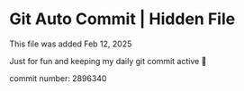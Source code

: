 # Git Auto Commit | Hidden File

This file was added Feb 12, 2025

Just for fun and keeping my daily git commit active 🤪

commit number: 2896340
